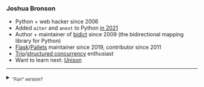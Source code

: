 <!--
**jab/jab** is a ✨ _special_ ✨ repository because its `README.md` (this file) appears on your GitHub profile.

Here are some ideas to get you started:

- 🔭 I’m currently working on ...
- 🌱 I’m currently learning ...
- 👯 I’m looking to collaborate on ...
- 🤔 I’m looking for help with ...
- 💬 Ask me about ...
- 📫 How to reach me: ...
- 😄 Pronouns: ...
- ⚡ Fun fact: ...
-->

### Joshua Bronson

* Python + web hacker since 2006
* Added `aiter` and `anext` to Python [in 2021](https://github.com/python/cpython/pull/23847) 
* Author + maintainer of [bidict](https://github.com/jab/bidict) since 2009 (the bidirectional mapping library for Python)
* [Flask](https://github.com/pallets/flask)/[Pallets](https://github.com/pallets) maintainer since 2019, contributor since 2011
* [Trio](https://github.com/python-trio/trio)/[structured concurrency](https://en.wikipedia.org/wiki/Structured_concurrency) enthusiast
* Want to learn next: [Unison](https://www.unison-lang.org)

------

<details><summary><sub><i>"Fun" version?</i></sub></summary>
<sub><i>Joshua Bronson (b. 1984) never graduated from the College of Clown Computing. At heart a dissident hacker/student radical, he soon transferred to Brown University, where he learned to problematize binaries in the global cultural metanarrative. Before long, he created subversive political advocacy web site spamunclesam.org, and was thrown forthwith in the stocks. After escaping, he moved to New York to join an anticonsumerist gospel choir, write free software for various tech-for-good causes, and work on his own harebrained ideas. The latest of these, <a href="https://linktag.co">linktag.co</a>, attempts to democratize the so-called "physical web", in a short-links-for-lost-and-found disguise.</i></sub>
</details>
